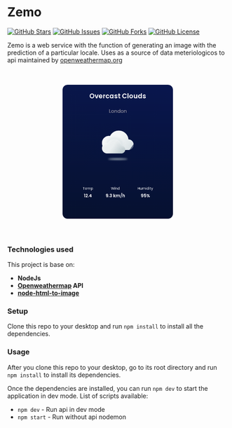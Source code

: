 # Zemo

[![GitHub Stars](https://img.shields.io/github/stars/marco-porto/zemo)](https://github.com/marco-porto/zemo/stargazers) [![GitHub Issues](https://img.shields.io/github/issues/marco-porto/zemo)](https://github.com/marco-porto/zemo/issues) [![GitHub Forks](https://img.shields.io/github/forks/marco-porto/zemo)](https://github.com/marco-porto/zemo) [![GitHub License](https://img.shields.io/github/license/marco-porto/zemo)](https://github.com/marco-porto/zemo/blob/main/LICENSE)

Zemo is a web service with the function of generating an image with the prediction of a particular locale. Uses as a source of data meteriologicos to api maintained by [openweathermap.org](https://openweathermap.org/)

<br>
<br>
<div align="center">
<img  width="50%" src="./forecast-card-img-readme.png"></div>
<br>
<br>


### Technologies used

This project is base on:

-   **NodeJs**
-   **[Openweathermap](https://openweathermap.org/) API**
-   **[node-html-to-image](https://github.com/frinyvonnick/node-html-to-image)**

### Setup

Clone this repo to your desktop and run `npm install` to install all the dependencies.

### Usage

After you clone this repo to your desktop, go to its root directory and run `npm install` to install its dependencies.

Once the dependencies are installed, you can run `npm dev` to start the application in dev mode. List of scripts available:
-   `npm dev` - Run api in dev mode
-   `npm start` - Run without api nodemon